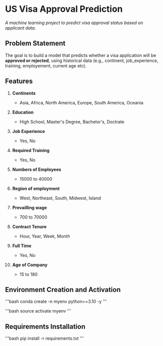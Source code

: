 # US Visa Approval Prediction

*A machine learning project to predict visa approval status based on applicant data.*  

## **Problem Statement**

The goal is to build a model that predicts whether a visa application will be **approved or rejected**, using historical data (e.g., continent, job_experience, training, employement, current age etc).  

## **Features**

1. **Continents**
   - Asia, Africa, North America, Europe, South America, Oceania

2. **Education**
   - High School, Master's Degree, Bachelor's, Doctrate

3. **Job Experience**
   - Yes, No

4. **Required Training**
   - Yes, No

5. **Numbers of Employees**
   - 15000 to 40000

6. **Region of employment**
   - West, Northeast, South, Midwest, Island

7. **Prevailling wage**
   - 700 to 70000

8. **Contract Tenure**
   - Hour, Year, Week, Month

9. **Full Time**
   - Yes, No

10. **Age of Company**
    - 15 to 180

## Environment Creation and Activation

   '''bash
   conda create -n myenv python==3.10 -y
   '''

   '''bash
   source activate myenv
   '''
## Requirements Installation

   '''bash
   pip install -r requirements.txt
   '''